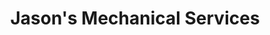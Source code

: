---
title: "Jason's Mechanical Services"
url: /fries/jasons-mechanical-services/
shop: Autowerkstatt
---